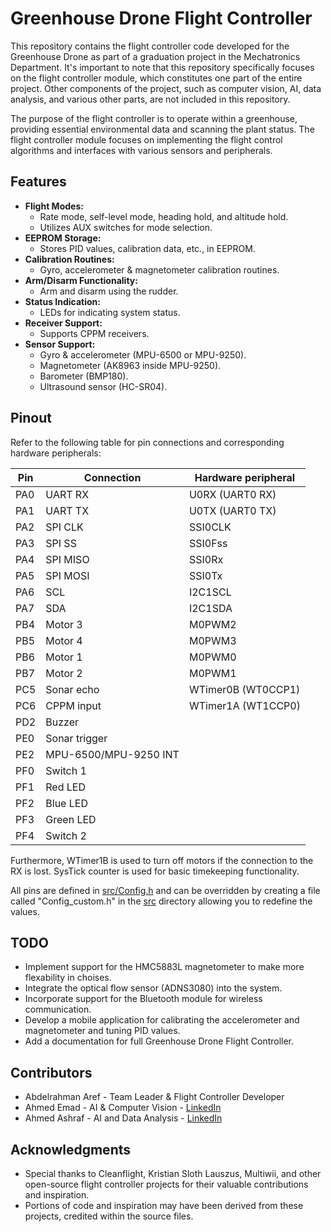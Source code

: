 # Greenhouse Drone Flight Controller

This repository contains the flight controller code developed for the Greenhouse Drone as part of a graduation project in the Mechatronics Department. It's important to note that this repository specifically focuses on the flight controller module, which constitutes one part of the entire project. Other components of the project, such as computer vision, AI, data analysis, and various other parts, are not included in this repository.

The purpose of the flight controller is to operate within a greenhouse, providing essential environmental data and scanning the plant status. The flight controller module focuses on implementing the flight control algorithms and interfaces with various sensors and peripherals.

## Features

* **Flight Modes:**
  - Rate mode, self-level mode, heading hold, and altitude hold.
  - Utilizes AUX switches for mode selection.
* **EEPROM Storage:**
  - Stores PID values, calibration data, etc., in EEPROM.
* **Calibration Routines:**
  - Gyro, accelerometer & magnetometer calibration routines.
* **Arm/Disarm Functionality:**
  - Arm and disarm using the rudder.
* **Status Indication:**
  - LEDs for indicating system status.
* **Receiver Support:**
  - Supports CPPM receivers.
* **Sensor Support:**
  - Gyro & accelerometer (MPU-6500 or MPU-9250).
  - Magnetometer (AK8963 inside MPU-9250).
  - Barometer (BMP180).
  - Ultrasound sensor (HC-SR04).

## Pinout

Refer to the following table for pin connections and corresponding hardware peripherals:

| Pin | Connection            | Hardware peripheral |
| --- | --------------------- | ------------------- |
| PA0 | UART RX               | U0RX (UART0 RX)     |
| PA1 | UART TX               | U0TX (UART0 TX)     |
| PA2 | SPI CLK               | SSI0CLK             |
| PA3 | SPI SS                | SSI0Fss             |
| PA4 | SPI MISO              | SSI0Rx              |
| PA5 | SPI MOSI              | SSI0Tx              |
| PA6 | SCL                   | I2C1SCL             |
| PA7 | SDA                   | I2C1SDA             |
| PB4 | Motor 3               | M0PWM2              |
| PB5 | Motor 4               | M0PWM3              |
| PB6 | Motor 1               | M0PWM0              |
| PB7 | Motor 2               | M0PWM1              |
| PC5 | Sonar echo            | WTimer0B (WT0CCP1)  |
| PC6 | CPPM input            | WTimer1A (WT1CCP0)  |
| PD2 | Buzzer                |                     |
| PE0 | Sonar trigger         |                     |
| PE2 | MPU-6500/MPU-9250 INT |                     |
| PF0 | Switch 1              |                     |
| PF1 | Red LED               |                     |
| PF2 | Blue LED              |                     |
| PF3 | Green LED             |                     |
| PF4 | Switch 2              |                     |

Furthermore, WTimer1B is used to turn off motors if the connection to the RX is lost. SysTick counter is used for basic timekeeping functionality.

All pins are defined in [src/Config.h](src/Config.h) and can be overridden by creating a file called "Config_custom.h" in the [src](src) directory allowing you to redefine the values.

## TODO

- Implement support for the HMC5883L magnetometer to make more flexability in choises.
- Integrate the optical flow sensor (ADNS3080) into the system.
- Incorporate support for the Bluetooth module for wireless communication.
- Develop a mobile application for calibrating the accelerometer and magnetometer and tuning PID values.
- Add a documentation for full Greenhouse Drone Flight Controller.

## Contributors

- Abdelrahman Aref - Team Leader & Flight Controller Developer
- Ahmed Emad - AI & Computer Vision - [LinkedIn](https://www.linkedin.com/in/ahmed-emad-056a9b235/)
- Ahmed Ashraf - AI and Data Analysis - [LinkedIn](https://www.linkedin.com/in/ahmed-ashraf-516363199/)

## Acknowledgments

- Special thanks to Cleanflight, Kristian Sloth Lauszus, Multiwii, and other open-source flight controller projects for their valuable contributions and inspiration.
- Portions of code and inspiration may have been derived from these projects, credited within the source files.

